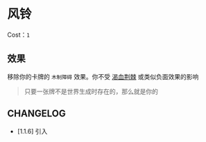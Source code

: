 # 风铃

Cost：`1`

## 效果

移除你的卡牌的 `木制障碍` 效果。你不受 [渴血荆棘](../卡牌/渴血荆棘.md) 或类似负面效果的影响

> 只要一张牌不是世界生成时存在的，那么就是你的

## CHANGELOG

- [1.1.6] 引入
